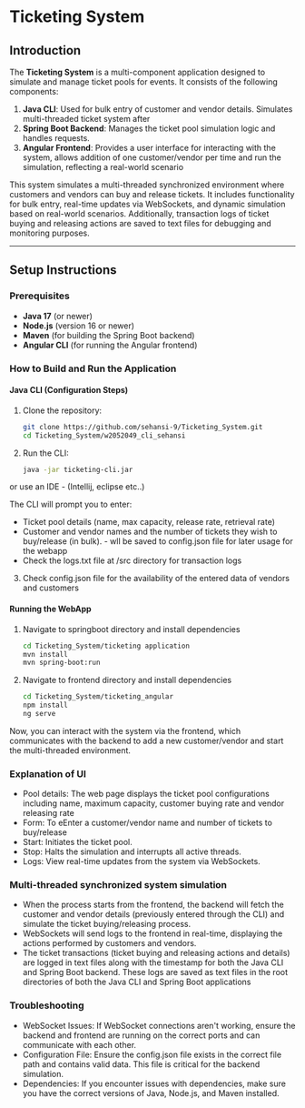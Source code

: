# Ticketing System

## Introduction

The **Ticketing System** is a multi-component application designed to simulate and manage ticket pools for events. It consists of the following components:

1. **Java CLI**: Used for bulk entry of customer and vendor details. Simulates multi-threaded ticket system after
2. **Spring Boot Backend**: Manages the ticket pool simulation logic and handles requests.
3. **Angular Frontend**: Provides a user interface for interacting with the system, allows addition of one customer/vendor per time and run the simulation, reflecting a real-world scenario

This system simulates a multi-threaded synchronized environment where customers and vendors can buy and release tickets. It includes functionality for bulk entry, real-time updates via WebSockets, and dynamic simulation based on real-world scenarios. Additionally, transaction logs of ticket buying and releasing actions are saved to text files for debugging and monitoring purposes.

---

## Setup Instructions

### Prerequisites

- **Java 17** (or newer)
- **Node.js** (version 16 or newer)
- **Maven** (for building the Spring Boot backend)
- **Angular CLI** (for running the Angular frontend)

### How to Build and Run the Application

#### Java CLI (Configuration Steps)

1. Clone the repository:
   ```bash
   git clone https://github.com/sehansi-9/Ticketing_System.git
   cd Ticketing_System/w2052049_cli_sehansi
   
2. Run the CLI:
   ```bash
   java -jar ticketing-cli.jar
or use an IDE - (Intellij, eclipse etc..)

The CLI will prompt you to enter:

- Ticket pool details (name, max capacity, release rate, retrieval rate)
- Customer and vendor names and the number of tickets they wish to buy/release (in bulk). - wll be saved to config.json file for later usage for the webapp
- Check the logs.txt file at /src directory for transaction logs
  
3. Check config.json file for the availability of the entered data of vendors and customers
   
#### Running the WebApp

1. Navigate to springboot directory and install dependencies
   ```bash
   cd Ticketing_System/ticketing application
   mvn install
   mvn spring-boot:run
   
2. Navigate to frontend directory and install dependencies
   ```bash
   cd Ticketing_System/ticketing_angular
   npm install
   ng serve

Now, you can interact with the system via the frontend, which communicates with the backend to add a new customer/vendor and start the multi-threaded environment.

### Explanation of UI

- Pool details: The web page displays the ticket pool configurations including name, maximum capacity, customer buying rate and vendor releasing rate
- Form: To eEnter a customer/vendor name and number of tickets to buy/release
- Start: Initiates the ticket pool.
- Stop: Halts the simulation and interrupts all active threads.
- Logs: View real-time updates from the system via WebSockets.

### Multi-threaded synchronized system simulation
- When the process starts from the frontend, the backend will fetch the customer and vendor details (previously entered through the CLI) and simulate the ticket buying/releasing process.
- WebSockets will send logs to the frontend in real-time, displaying the actions performed by customers and vendors.
- The ticket transactions (ticket buying and releasing actions and details) are logged in text files along with the timestamp for both the Java CLI and Spring Boot backend. These logs are saved as text files in the root directories of both the Java CLI and Spring Boot applications

### Troubleshooting

- WebSocket Issues: If WebSocket connections aren't working, ensure the backend and frontend are running on the correct ports and can communicate with each other.
- Configuration File: Ensure the config.json file exists in the correct file path and contains valid data. This file is critical for the backend simulation.
- Dependencies: If you encounter issues with dependencies, make sure you have the correct versions of Java, Node.js, and Maven installed.
   
